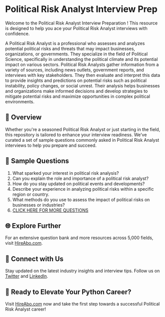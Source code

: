 # Political Risk Analyst Interview Prep

Welcome to the Political Risk Analyst Interview Preparation ! This resource is designed to help you ace your Political Risk Analyst interviews with confidence.

A Political Risk Analyst is a professional who assesses and analyzes potential political risks and threats that may impact businesses, organizations, or governments. They specialize in the field of Political Science, specifically in understanding the political climate and its potential impact on various sectors. Political Risk Analysts gather information from a variety of sources, including news outlets, government reports, and interviews with key stakeholders. They then evaluate and interpret this data to provide insights and predictions on potential risks such as political instability, policy changes, or social unrest. Their analysis helps businesses and organizations make informed decisions and develop strategies to mitigate potential risks and maximize opportunities in complex political environments.

## 🚀 Overview

Whether you're a seasoned Political Risk Analyst or just starting in the field, this repository is tailored to enhance your interview readiness. We've curated a set of sample questions commonly asked in Political Risk Analyst interviews to help you prepare and succeed.

## 📝 Sample Questions

1. What sparked your interest in political risk analysis?
2. Can you explain the role and importance of a political risk analyst?
3. How do you stay updated on political events and developments?
4. Describe your experience in analyzing political risks within a specific region or country.
5. What methods do you use to assess the impact of political risks on businesses or industries?
6. [CLICK HERE FOR MORE QUESTIONS](https://hireabo.com/job/7_3_17/Political%20Risk%20Analyst)

## 🌐 Explore Further

For an extensive question bank and more resources across 5,000 fields, visit [HireAbo.com](https://www.hireabo.com).

## 📱 Connect with Us

Stay updated on the latest industry insights and interview tips. Follow us on [Twitter](https://twitter.com/hireabo) and [LinkedIn](https://www.linkedin.com/in/hire-abo-3609972a8/).

## 🚀 Ready to Elevate Your Python Career?

Visit [HireAbo.com](https://www.hireabo.com) now and take the first step towards a successful Political Risk Analyst career!